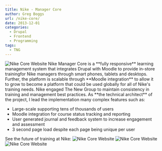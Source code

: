```yaml
---
title: Nike - Manager Core
author: Greg Boggs
url: /nike-core/
date: 2013-12-01
categories:
  - Drupal
  - Frontend
  - Programming
tags:
  - TNG
---
```

<img alt="Nike Core Website" src="/portfolio/nike-core_1.jpg" />
Nike Manager Core is a **fully responsive** learning management system that integrates Drupal with Moodle to provide in-store training<!--more-->for Nike managers through smart phones, tablets and desktops. Further, the platform is scalable through **Moodle
integration** to allow it to grow to become a platform that could be used globally for all of Nike's training needs. Nike 
engaged The New Group to maintain consistency in training and management best practices. As **the technical architect** of 
the project, I lead the implementation many complex features such as:

  * Large-scale supporting tens of thousands of users
  * Moodle integration for course status tracking and reporting
  * User generated journal and feedback system to increase engagement and assessment
  * 3 second page load despite each page being unique per user

See the future of training at Nike:
<img alt="Nike Core Website" src="/portfolio/nike-core_2.jpg" />
<img alt="Nike Core Website" src="/portfolio/nike-core_4.jpg" />
<img alt="Nike Core Website" src="/portfolio/nike-core_3.jpg" />

